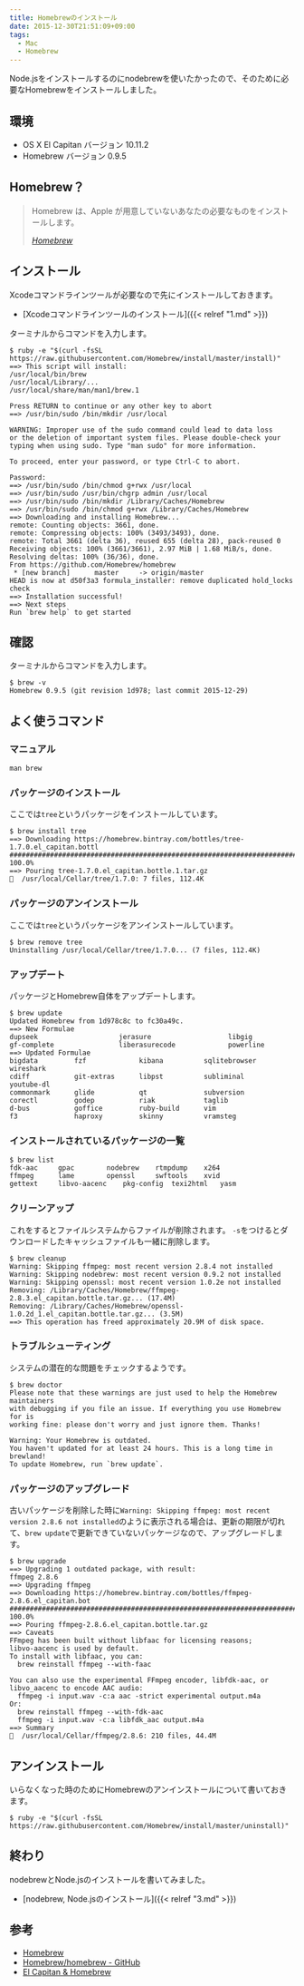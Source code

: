 ```yaml
---
title: Homebrewのインストール
date: 2015-12-30T21:51:09+09:00
tags:
  - Mac
  - Homebrew
---
```


Node.jsをインストールするのにnodebrewを使いたかったので、そのために必要なHomebrewをインストールしました。

<!-- more -->

## 環境

* OS X El Capitan バージョン 10.11.2
* Homebrew バージョン 0.9.5

## Homebrew？

> Homebrew は、Apple が用意していないあなたの必要なものをインストールします。
>
> <cite>[Homebrew](http://brew.sh/index_ja.html)</cite>

## インストール

Xcodeコマンドラインツールが必要なので先にインストールしておきます。

* [Xcodeコマンドラインツールのインストール]({{< relref "1.md" >}})

ターミナルからコマンドを入力します。

```
$ ruby -e "$(curl -fsSL https://raw.githubusercontent.com/Homebrew/install/master/install)"
==> This script will install:
/usr/local/bin/brew
/usr/local/Library/...
/usr/local/share/man/man1/brew.1

Press RETURN to continue or any other key to abort
==> /usr/bin/sudo /bin/mkdir /usr/local

WARNING: Improper use of the sudo command could lead to data loss
or the deletion of important system files. Please double-check your
typing when using sudo. Type "man sudo" for more information.

To proceed, enter your password, or type Ctrl-C to abort.

Password:
==> /usr/bin/sudo /bin/chmod g+rwx /usr/local
==> /usr/bin/sudo /usr/bin/chgrp admin /usr/local
==> /usr/bin/sudo /bin/mkdir /Library/Caches/Homebrew
==> /usr/bin/sudo /bin/chmod g+rwx /Library/Caches/Homebrew
==> Downloading and installing Homebrew...
remote: Counting objects: 3661, done.
remote: Compressing objects: 100% (3493/3493), done.
remote: Total 3661 (delta 36), reused 655 (delta 28), pack-reused 0
Receiving objects: 100% (3661/3661), 2.97 MiB | 1.68 MiB/s, done.
Resolving deltas: 100% (36/36), done.
From https://github.com/Homebrew/homebrew
 * [new branch]      master     -> origin/master
HEAD is now at d50f3a3 formula_installer: remove duplicated hold_locks check
==> Installation successful!
==> Next steps
Run `brew help` to get started
```

## 確認

ターミナルからコマンドを入力します。

```
$ brew -v
Homebrew 0.9.5 (git revision 1d978; last commit 2015-12-29)
```

## よく使うコマンド

### マニュアル

```
man brew
```

### パッケージのインストール

ここでは`tree`というパッケージをインストールしています。

```
$ brew install tree
==> Downloading https://homebrew.bintray.com/bottles/tree-1.7.0.el_capitan.bottl
######################################################################## 100.0%
==> Pouring tree-1.7.0.el_capitan.bottle.1.tar.gz
🍺  /usr/local/Cellar/tree/1.7.0: 7 files, 112.4K
```

### パッケージのアンインストール

ここでは`tree`というパッケージをアンインストールしています。

```
$ brew remove tree
Uninstalling /usr/local/Cellar/tree/1.7.0... (7 files, 112.4K)
```

### アップデート

パッケージとHomebrew自体をアップデートします。

```
$ brew update
Updated Homebrew from 1d978c8c to fc30a49c.
==> New Formulae
dupseek                    jerasure                   libgig                   
gf-complete                liberasurecode             powerline                
==> Updated Formulae
bigdata         fzf             kibana          sqlitebrowser   wireshark     
cdiff           git-extras      libpst          subliminal      youtube-dl    
commonmark      glide           qt              subversion    
corectl         godep           riak            taglib        
d-bus           goffice         ruby-build      vim           
f3              haproxy         skinny          vramsteg      
```

### インストールされているパッケージの一覧

```
$ brew list
fdk-aac		gpac		nodebrew	rtmpdump	x264
ffmpeg		lame		openssl		swftools	xvid
gettext		libvo-aacenc	pkg-config	texi2html	yasm
```

### クリーンアップ

これをするとファイルシステムからファイルが削除されます。
`-s`をつけるとダウンロードしたキャッシュファイルも一緒に削除します。

```
$ brew cleanup
Warning: Skipping ffmpeg: most recent version 2.8.4 not installed
Warning: Skipping nodebrew: most recent version 0.9.2 not installed
Warning: Skipping openssl: most recent version 1.0.2e not installed
Removing: /Library/Caches/Homebrew/ffmpeg-2.8.3.el_capitan.bottle.tar.gz... (17.4M)
Removing: /Library/Caches/Homebrew/openssl-1.0.2d_1.el_capitan.bottle.tar.gz... (3.5M)
==> This operation has freed approximately 20.9M of disk space.
```

### トラブルシューティング

システムの潜在的な問題をチェックするようです。

```
$ brew doctor
Please note that these warnings are just used to help the Homebrew maintainers
with debugging if you file an issue. If everything you use Homebrew for is
working fine: please don't worry and just ignore them. Thanks!

Warning: Your Homebrew is outdated.
You haven't updated for at least 24 hours. This is a long time in brewland!
To update Homebrew, run `brew update`.
```

### パッケージのアップグレード

古いパッケージを削除した時に`Warning: Skipping ffmpeg: most recent version 2.8.6 not installed`のように表示される場合は、更新の期限が切れて、`brew update`で更新できていないパッケージなので、アップグレードします。

```
$ brew upgrade
==> Upgrading 1 outdated package, with result:
ffmpeg 2.8.6
==> Upgrading ffmpeg
==> Downloading https://homebrew.bintray.com/bottles/ffmpeg-2.8.6.el_capitan.bot
######################################################################## 100.0%
==> Pouring ffmpeg-2.8.6.el_capitan.bottle.tar.gz
==> Caveats
FFmpeg has been built without libfaac for licensing reasons;
libvo-aacenc is used by default.
To install with libfaac, you can:
  brew reinstall ffmpeg --with-faac

You can also use the experimental FFmpeg encoder, libfdk-aac, or
libvo_aacenc to encode AAC audio:
  ffmpeg -i input.wav -c:a aac -strict experimental output.m4a
Or:
  brew reinstall ffmpeg --with-fdk-aac
  ffmpeg -i input.wav -c:a libfdk_aac output.m4a
==> Summary
🍺  /usr/local/Cellar/ffmpeg/2.8.6: 210 files, 44.4M
```

## アンインストール

いらなくなった時のためにHomebrewのアンインストールについて書いておきます。

```
$ ruby -e "$(curl -fsSL https://raw.githubusercontent.com/Homebrew/install/master/uninstall)"
```

## 終わり

nodebrewとNode.jsのインストールを書いてみました。

* [nodebrew, Node.jsのインストール]({{< relref "3.md" >}})

## 参考

* [Homebrew](http://brew.sh/index_ja.html)
* [Homebrew/homebrew - GitHub](https://github.com/Homebrew/homebrew)
* [El Capitan & Homebrew](https://github.com/Homebrew/homebrew/blob/master/share/doc/homebrew/El_Capitan_and_Homebrew.md)
